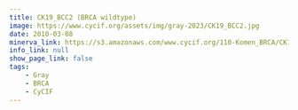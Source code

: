 ```yaml
---
title: CK19_BCC2 (BRCA wildtype)
image: https://www.cycif.org/assets/img/gray-2023/CK19_BCC2.jpg
date: 2010-03-08
minerva_link: https://s3.amazonaws.com/www.cycif.org/110-Komen_BRCA/CK19_BCC2/index.html
info_link: null
show_page_link: false
tags:
    - Gray
    - BRCA
    - CyCIF
---
```

